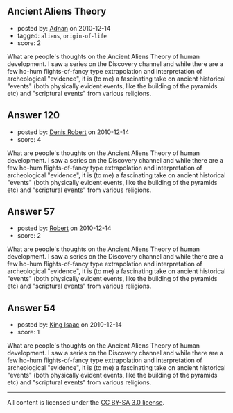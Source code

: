 ## Ancient Aliens Theory

- posted by: [Adnan](https://stackexchange.com/users/-1/85-adnan) on 2010-12-14
- tagged: `aliens`, `origin-of-life`
- score: 2

What are people's thoughts on the Ancient Aliens Theory of human development. I saw a series on the Discovery channel and while there are a few ho-hum flights-of-fancy type extrapolation and interpretation of archeological "evidence", it is (to me) a fascinating take on ancient historical "events" (both physically evident events, like the building of the pyramids etc) and "scriptural events" from various religions.


## Answer 120

- posted by: [Denis Robert](https://stackexchange.com/users/-1/122-denis-robert) on 2010-12-14
- score: 4

What are people's thoughts on the Ancient Aliens Theory of human development. I saw a series on the Discovery channel and while there are a few ho-hum flights-of-fancy type extrapolation and interpretation of archeological "evidence", it is (to me) a fascinating take on ancient historical "events" (both physically evident events, like the building of the pyramids etc) and "scriptural events" from various religions.


## Answer 57

- posted by: [Robert](https://stackexchange.com/users/-1/35-robert) on 2010-12-14
- score: 2

What are people's thoughts on the Ancient Aliens Theory of human development. I saw a series on the Discovery channel and while there are a few ho-hum flights-of-fancy type extrapolation and interpretation of archeological "evidence", it is (to me) a fascinating take on ancient historical "events" (both physically evident events, like the building of the pyramids etc) and "scriptural events" from various religions.


## Answer 54

- posted by: [King Isaac](https://stackexchange.com/users/-1/31-king-isaac) on 2010-12-14
- score: 1

What are people's thoughts on the Ancient Aliens Theory of human development. I saw a series on the Discovery channel and while there are a few ho-hum flights-of-fancy type extrapolation and interpretation of archeological "evidence", it is (to me) a fascinating take on ancient historical "events" (both physically evident events, like the building of the pyramids etc) and "scriptural events" from various religions.



---

All content is licensed under the [CC BY-SA 3.0 license](https://creativecommons.org/licenses/by-sa/3.0/).
